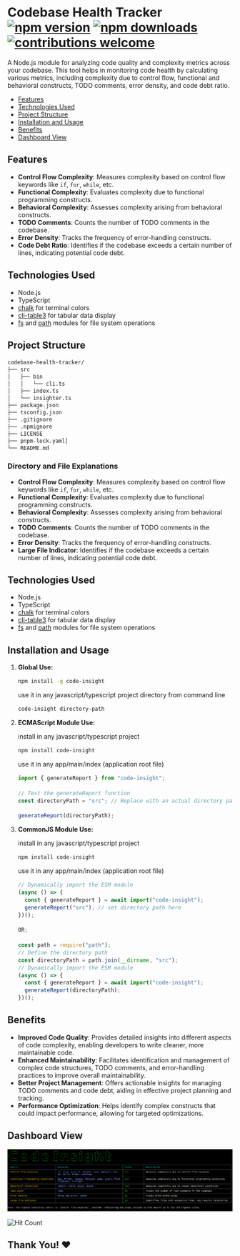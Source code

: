 # Codebase Health Tracker [![npm version](https://img.shields.io/npm/v/code-insight.svg)](https://npmjs.com/package/code-insight) [![npm downloads](https://img.shields.io/npm/dt/code-insight.svg)](https://npmjs.com/package/code-insight) [![contributions welcome](https://img.shields.io/badge/contributions-welcome-brightgreen.svg?style=flat)](https://github.com/dwyl/esta/issues)

A Node.js module for analyzing code quality and complexity metrics across your codebase. This tool helps in monitoring code health by calculating various metrics, including complexity due to control flow, functional and behavioral constructs, TODO comments, error density, and code debt ratio.

- [Features](#features)
- [Technologies Used](#technologies-used)
- [Project Structure](#project-structure)
- [Installation and Usage](#installation-and-usage)
- [Benefits](#benefits)
- [Dashboard View](#dashboard-view)

## Features

- **Control Flow Complexity**: Measures complexity based on control flow keywords like `if`, `for`, `while`, etc.
- **Functional Complexity**: Evaluates complexity due to functional programming constructs.
- **Behavioral Complexity**: Assesses complexity arising from behavioral constructs.
- **TODO Comments**: Counts the number of TODO comments in the codebase.
- **Error Density**: Tracks the frequency of error-handling constructs.
- **Code Debt Ratio**: Identifies if the codebase exceeds a certain number of lines, indicating potential code debt.

## Technologies Used

- Node.js
- TypeScript
- [chalk](https://www.npmjs.com/package/chalk) for terminal colors
- [cli-table3](https://www.npmjs.com/package/cli-table3) for tabular data display
- [fs](https://nodejs.org/api/fs.html) and [path](https://nodejs.org/api/path.html) modules for file system operations

## Project Structure

```plaintext
codebase-health-tracker/
├── src
│   ├── bin
│   │   └── cli.ts
│   ├── index.ts
│   └── insighter.ts
├── package.json
├── tsconfig.json
├── .gitignore
├── .npmignore
├── LICENSE
├── pnpm-lock.yaml│
└── README.md
```

### Directory and File Explanations

- **Control Flow Complexity**: Measures complexity based on control flow keywords like `if`, `for`, `while`, etc.
- **Functional Complexity**: Evaluates complexity due to functional programming constructs.
- **Behavioral Complexity**: Assesses complexity arising from behavioral constructs.
- **TODO Comments**: Counts the number of TODO comments in the codebase.
- **Error Density**: Tracks the frequency of error-handling constructs.
- **Large File Indicator**: Identifies if the codebase exceeds a certain number of lines, indicating potential code debt.

## Technologies Used

- Node.js
- TypeScript
- [chalk](https://www.npmjs.com/package/chalk) for terminal colors
- [cli-table3](https://www.npmjs.com/package/cli-table3) for tabular data display
- [fs](https://nodejs.org/api/fs.html) and [path](https://nodejs.org/api/path.html) modules for file system operations

## Installation and Usage

1.  **Global Use:**

    ```bash
    npm install -g code-insight
    ```

    use it in any javascript/typescript project directory from command line

    ```bash
    code-insight directory-path
    ```

2.  **ECMAScript Module Use:**

    install in any javascript/typescript project

    ```bash
    npm install code-insight
    ```

    use it in any app/main/index (application root file)

    ```javascript
    import { generateReport } from "code-insight";

    // Test the generateReport function
    const directoryPath = "src"; // Replace with an actual directory path if needed

    generateReport(directoryPath);
    ```

3.  **CommonJS Module Use:**

    install in any javascript/typescript project

    ```bash
    npm install code-insight
    ```

    use it in any app/main/index (application root file)

    ```javascript
    // Dynamically import the ESM module
    (async () => {
      const { generateReport } = await import("code-insight");
      generateReport("src"); // set directory path here
    })();

    OR;

    const path = require("path");
    // Define the directory path
    const directoryPath = path.join(__dirname, "src");
    // Dynamically import the ESM module
    (async () => {
      const { generateReport } = await import("code-insight");
      generateReport(directoryPath);
    })();
    ```

## Benefits

- **Improved Code Quality**: Provides detailed insights into different aspects of code complexity, enabling developers to write cleaner, more maintainable code.
- **Enhanced Maintainability**: Facilitates identification and management of complex code structures, TODO comments, and error-handling practices to improve overall maintainability.
- **Better Project Management**: Offers actionable insights for managing TODO comments and code debt, aiding in effective project planning and tracking.
- **Performance Optimization**: Helps identify complex constructs that could impact performance, allowing for targeted optimizations.

## Dashboard View

![Dashboard Screenshot](public/terminal.png)

![Hit Count](https://img.shields.io/github/stars/gulshanb098/code-insight.svg?style=social)


## Thank You! ❤️

